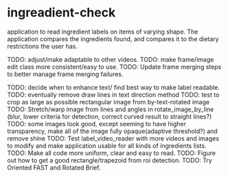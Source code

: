 # ingreadient-check
application to read ingredient labels on items of varying shape.
The application compares the ingredients found, and compares it
to the dietary restrictions the user has.

 TODO: adjust/make adaptable to other videos.
 TODO: make frame/image edit class more consistent/easy to use.
 TODO: Update frame merging steps to better manage frame merging failures.

 TODO: decide when to enhance text/ find best way to make label readable.
 TODO: eventually remove draw lines in text direction method
 TODO: test to crop as large as possible rectangular image from by-text-rotated image
 TODO: Stretch/warp image from lines and angles in rotate_image_by_line
       (blur, lower criteria for detection, correct curved
       result to straight lines?)
 TODO: some images look good, except seeming to have higher
       transparency, make all of the image fully opaque(adaptive threshold?)
       and remove shine
TODO: Test label_video_reader with more videos and images to modify and make application
      usable for all kinds of ingredients lists.
TODO: Make all code more uniform, clear and easy to read.
TODO: Figure out how to get a good rectangle/trapezoid from roi detection.
TODO: Try Oriented FAST and Rotated Brief.